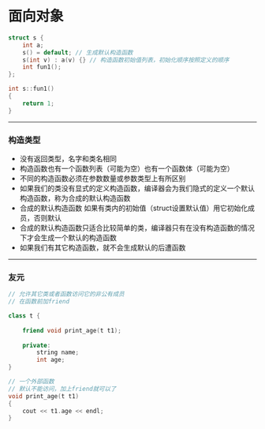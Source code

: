 # 面向对象

```cpp
struct s {
    int a;
    s() = default; // 生成默认构造函数
    s(int v) : a(v) {} // 构造函数初始值列表，初始化顺序按照定义的顺序
    int fun1();
};

int s::fun1()
{
    return 1;
}
```

------

### 构造类型

- 没有返回类型，名字和类名相同
- 构造函数也有一个函数列表（可能为空）也有一个函数体（可能为空）
- 不同的构造函数必须在参数数量或参数类型上有所区别
- 如果我们的类没有显式的定义构造函数，编译器会为我们隐式的定义一个默认构造函数，称为合成的默认构造函数
- 合成的默认构造函数 如果有类内的初始值（struct设置默认值）用它初始化成员，否则默认
- 合成的默认构造函数只适合比较简单的类，编译器只有在没有构造函数的情况下才会生成一个默认的构造函数
- 如果我们有其它构造函数，就不会生成默认的后遭函数

------

### 友元

```cpp
// 允许其它类或者函数访问它的非公有成员
// 在函数前加friend

class t {
    
    friend void print_age(t t1);
    
    private:
    	string name;
    	int age;
}

// 一个外部函数
// 默认不能访问，加上friend就可以了
void print_age(t t1)
{
    cout << t1.age << endl;
}
```



